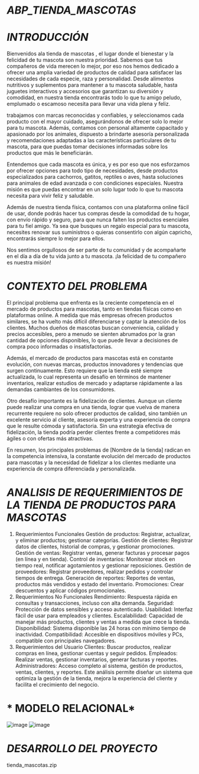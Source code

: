 # *ABP_TIENDA_MASCOTAS*
# *INTRODUCCIÓN*
Bienvenidos ala tienda de mascotas , el lugar donde el bienestar y la felicidad de tu mascota son nuestra prioridad. Sabemos que tus compañeros de vida merecen lo mejor, por eso nos hemos dedicado a ofrecer una amplia variedad de productos de calidad para satisfacer las necesidades de cada especie, raza y personalidad. Desde alimentos nutritivos y suplementos para mantener a tu mascota saludable, hasta juguetes interactivos y accesorios que garantizan su diversión y comodidad, en nuestra tienda encontrarás todo lo que tu amigo peludo, emplumado o escamoso necesita para llevar una vida plena y feliz.

 trabajamos con marcas reconocidas y confiables, y seleccionamos cada producto con el mayor cuidado, asegurándonos de ofrecer solo lo mejor para tu mascota. Además, contamos con personal altamente capacitado y apasionado por los animales, dispuesto a brindarte asesoría personalizada y recomendaciones adaptadas a las características particulares de tu mascota, para que puedas tomar decisiones informadas sobre los productos que más le beneficiarán.

Entendemos que cada mascota es única, y es por eso que nos esforzamos por ofrecer opciones para todo tipo de necesidades, desde productos especializados para cachorros, gatitos, reptiles o aves, hasta soluciones para animales de edad avanzada o con condiciones especiales. Nuestra misión es que puedas encontrar en un solo lugar todo lo que tu mascota necesita para vivir feliz y saludable.

Además de nuestra tienda física, contamos con una plataforma online fácil de usar, donde podrás hacer tus compras desde la comodidad de tu hogar, con envío rápido y seguro, para que nunca falten los productos esenciales para tu fiel amigo. Ya sea que busques un regalo especial para tu mascota, necesites renovar sus suministros o quieras consentirlo con algún capricho, encontrarás siempre lo mejor para ellos.

Nos sentimos orgullosos de ser parte de tu comunidad y de acompañarte en el día a día de tu vida junto a tu mascota. ¡la felicidad de tu compañero es nuestra misión!


# *CONTEXTO DEL PROBLEMA* 

El principal problema que enfrenta  es la creciente competencia en el mercado de productos para mascotas, tanto en tiendas físicas como en plataformas online. A medida que más empresas ofrecen productos similares, se ha vuelto más difícil diferenciarse y captar la atención de los clientes. Muchos dueños de mascotas buscan conveniencia, calidad y precios accesibles, pero a menudo se sienten abrumados por la gran cantidad de opciones disponibles, lo que puede llevar a decisiones de compra poco informadas o insatisfactorias.

Además, el mercado de productos para mascotas está en constante evolución, con nuevas marcas, productos innovadores y tendencias que surgen continuamente. Esto requiere que la tienda esté siempre actualizada, lo cual representa un desafío en términos de mantener inventarios, realizar estudios de mercado y adaptarse rápidamente a las demandas cambiantes de los consumidores.

Otro desafío importante es la fidelización de clientes. Aunque un cliente puede realizar una compra en una tienda, lograr que vuelva de manera recurrente requiere no solo ofrecer productos de calidad, sino también un excelente servicio al cliente, asesoría experta y una experiencia de compra que le resulte cómoda y satisfactoria. Sin una estrategia efectiva de fidelización, la tienda podría perder clientes frente a competidores más ágiles o con ofertas más atractivas.

En resumen, los principales problemas de [Nombre de la tienda] radican en la competencia intensiva, la constante evolución del mercado de productos para mascotas y la necesidad de fidelizar a los clientes mediante una experiencia de compra diferenciada y personalizada.


# *ANALISIS DE REQUERIMIENTOS DE LA TIENDA DE PRODUCTOS PARA MASCOTAS*

1. Requerimientos Funcionales
Gestión de productos: Registrar, actualizar, y eliminar productos; gestionar categorías.
Gestión de clientes: Registrar datos de clientes, historial de compras, y gestionar promociones.
Gestión de ventas: Registrar ventas, generar facturas y procesar pagos (en línea y en tienda).
Control de inventarios: Monitorear stock en tiempo real, notificar agotamientos y gestionar reposiciones.
Gestión de proveedores: Registrar proveedores, realizar pedidos y controlar tiempos de entrega.
Generación de reportes: Reportes de ventas, productos más vendidos y estado del inventario.
Promociones: Crear descuentos y aplicar códigos promocionales.
2. Requerimientos No Funcionales
Rendimiento: Respuesta rápida en consultas y transacciones, incluso con alta demanda.
Seguridad: Protección de datos sensibles y acceso autenticado.
Usabilidad: Interfaz fácil de usar para empleados y clientes.
Escalabilidad: Capacidad de manejar más productos, clientes y ventas a medida que crece la tienda.
Disponibilidad: Sistema disponible las 24 horas con mínimo tiempo de inactividad.
Compatibilidad: Accesible en dispositivos móviles y PCs, compatible con principales navegadores.
3. Requerimientos del Usuario
Clientes: Buscar productos, realizar compras en línea, gestionar cuentas y seguir pedidos.
Empleados: Realizar ventas, gestionar inventarios, generar facturas y reportes.
Administradores: Acceso completo al sistema, gestión de productos, ventas, clientes, y reportes.
Este análisis permite diseñar un sistema que optimiza la gestión de la tienda, mejora la experiencia del cliente y facilita el crecimiento del negocio.

# * MODELO RELACIONAL*
![image](https://github.com/user-attachments/assets/04eb24f7-78e9-4a11-8e41-1520f87c06c6)
![image](https://github.com/user-attachments/assets/25d645be-157a-433e-a460-13c87b1aa21d)

# *DESARROLLO DEL PROYECTO*
tienda_mascotas.zip
